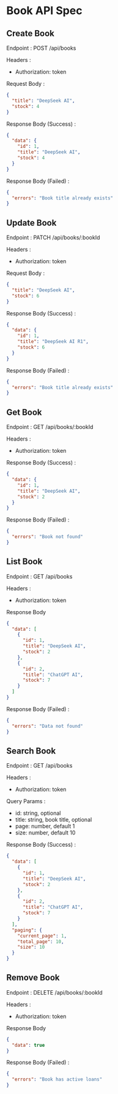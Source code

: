 # Book API Spec

## Create Book

Endpoint : POST /api/books

Headers :

- Authorization: token

Request Body :

```json
{
  "title": "DeepSeek AI",
  "stock": 4
}
```

Response Body (Success) :

```json
{
  "data": {
    "id": 1,
    "title": "DeepSeek AI",
    "stock": 4
  }
}
```

Response Body (Failed) :

```json
{
  "errors": "Book title already exists"
}
```

## Update Book

Endpoint : PATCH /api/books/:bookId

Headers :

- Authorization: token

Request Body :

```json
{
  "title": "DeepSeek AI",
  "stock": 6
}
```

Response Body (Success) :

```json
{
  "data": {
    "id": 1,
    "title": "DeepSeek AI R1",
    "stock": 6
  }
}
```

Response Body (Failed) :

```json
{
  "errors": "Book title already exists"
}
```

## Get Book

Endpoint : GET /api/books/:bookId

Headers :

- Authorization: token

Response Body (Success) :

```json
{
  "data": {
    "id": 1,
    "title": "DeepSeek AI",
    "stock": 2
  }
}
```

Response Body (Failed) :

```json
{
  "errors": "Book not found"
}
```

## List Book

Endpoint : GET /api/books

Headers :

- Authorization: token

Response Body

```json
{
  "data": [
    {
      "id": 1,
      "title": "DeepSeek AI",
      "stock": 2
    },
    {
      "id": 2,
      "title": "ChatGPT AI",
      "stock": 7
    }
  ]
}
```

Response Body (Failed) :

```json
{
  "errors": "Data not found"
}
```

## Search Book

Endpoint : GET /api/books

Headers :

- Authorization: token

Query Params :

- id: string, optional
- title: string, book title, optional
- page: number, default 1
- size: number, default 10

Response Body (Success) :

```json
{
  "data": [
    {
      "id": 1,
      "title": "DeepSeek AI",
      "stock": 2
    },
    {
      "id": 2,
      "title": "ChatGPT AI",
      "stock": 7
    }
  ],
  "paging": {
    "current_page": 1,
    "total_page": 10,
    "size": 10
  }
}
```

## Remove Book

Endpoint : DELETE /api/books/:bookId

Headers :

- Authorization: token

Response Body

```json
{
  "data": true
}
```

Response Body (Failed) :

```json
{
  "errors": "Book has active loans"
}
```
